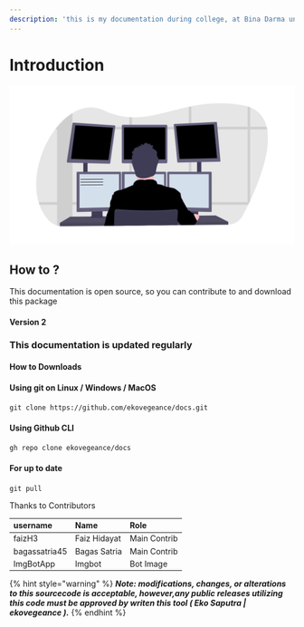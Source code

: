 ```yaml
---
description: 'this is my documentation during college, at Bina Darma university'
---
```


# Introduction

![](.gitbook/assets/undraw_programming_2svr.png)

## How to ?

This documentation is open source, so you can contribute to and download this package

#### Version 2 

### This documentation is updated regularly

#### How to Downloads

#### Using git on Linux / Windows / MacOS

```text
git clone https://github.com/ekovegeance/docs.git
```

#### Using Github CLI

```text
gh repo clone ekovegeance/docs
```

#### For up to date

```text
git pull
```

Thanks to Contributors

| username | Name | Role |
| :--- | :--- | :--- |
| faizH3 | Faiz Hidayat | Main Contrib |
| bagassatria45 | Bagas Satria | Main Contrib |
| ImgBotApp | Imgbot | Bot Image |

{% hint style="warning" %}
_**Note: modifications, changes, or alterations to this sourcecode is acceptable, however,any public releases utilizing this code must be approved by writen this tool \( Eko Saputra \| ekovegeance \).**_
{% endhint %}

